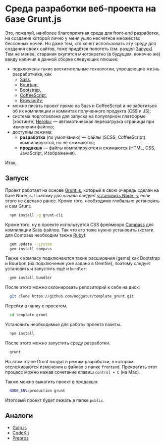 # Среда разработки веб-проекта на базе Grunt.js

Это, пожалуй, наиболее благоприятная среда для front-end разработки, на создание которой лично у меня ушло несчётное множество бессонных ночей.
Но даже тем, кто хочет использовать эту среду для создания своих сайтов, тоже придётся попотеть (см. раздел [Запуск](#Запуск)).
Тем не менее, старания окупятся многократно (в будущем, конечно же) ввиду наличия в данной сборке следующих плюшек:
- подключены такие восхитительные технологии, упрощвющие жизнь разработчика, как
  - [Sass](http://sass-lang.com/),
  - [Bourbon](http://bourbon.io/),
  - [Bootstrap](http://getbootstrap.com/),
  - [CoffeeScript](http://coffeescript.org/),
  - [Browserify](http://browserify.org/);
- можно писать проект прямо на Sass и CoffeeScript и не заботиться об их компиляции и коммитах полученного продукта (CSS и JS);
- система подготовлена для запуска на популярном платформе [хостинге] [Heroku](https://www.heroku.com/);
— автоматическая перезагрузка страницы при изменении файлов;
- доступны режима:
  - **разработка** (по умолчанию) — файлы (SCSS, CoffeeScript) компилируются, но не сжимаются;
  - **продакшн** — файлы компилируются и сжимаются (HTML, CSS, JavaScript, Изображения).

Итак,
## Запуск

Проект работает на основе [Grunt.js](http://gruntjs.com/), который в свою очередь сделан на базе Node.js.
Поэтому для начала следует [установить Node.js](https://nodejs.org/en/), если этого не сделано ранее.
Кроме того, необходимо глобально установить и сам Grunt:
```sh
  npm install -g grunt-cli
```

Кроме того, ну в проекте используется CSS фреймворк [Compass](http://compass-style.org/) для компиляции Sass файлов. Так что его тоже нужно установить (кстати, для Compass необходим также [Ruby](https://www.ruby-lang.org/ru/)):
```sh
  gem update --system
  gem install compass
```

Также к компасу подключаются такие расширения (gems) как Bootstrap и Bourbon (их подключение уже задано в Gemfile), поэтому следует установить и запустить ещё и `bundler`:
```sh
  gem install bundler
```

После этого можно склонировать репозиторий к себе на диск:
```sh
  git clone https://github.com/noggatur/template_grunt.git
```

Перейти в папку с проектом.
```sh
  cd template_grunt
```

Установить необходимые для работы проекта пакеты.
```sh
  npm install
```

После этого можно запустить среду разработки.
```sh
  grunt
```

На этом этапе Grunt входит в режим разработки, в котором отслеживаются изменения в файлах в папке `frontend`.
Прекратить этот процесс можно нажав сочетание клавиш `control + C` (на Мас).

Также можно выкатить проект в продакшн:
```sh
  NODE_ENV=production grunt
```

Итоговый проект будет лежать в папке `public`.

## Аналоги
- [Gulp.js](http://gulpjs.com/)
- [CodeKit](https://codekitapp.com/)
- [Prepros](https://prepros.io/)